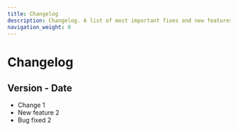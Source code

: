 ```yaml
---
title: Changelog
description: Changelog. A list of most important fixes and new features for Client SDK.
navigation_weight: 0
---
```


# Changelog

## Version - Date

* Change 1
* New feature 2
* Bug fixed 2
